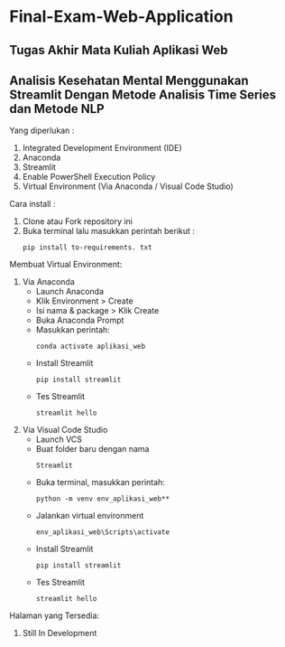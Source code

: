 # Final-Exam-Web-Application

## Tugas Akhir Mata Kuliah Aplikasi Web

## Analisis Kesehatan Mental Menggunakan Streamlit Dengan Metode Analisis Time Series dan Metode NLP

Yang diperlukan :
1. Integrated Development Environment (IDE)
2. Anaconda
3. Streamlit
4. Enable PowerShell Execution Policy
5. Virtual Environment (Via Anaconda / Visual Code Studio)

Cara install :
1.  Clone atau Fork repository ini
2.  Buka terminal lalu masukkan perintah berikut :
    ```
    pip install to-requirements. txt
    ```

Membuat Virtual Environment:
1.  Via Anaconda
    - Launch Anaconda
    - Klik Environment > Create
    - Isi nama & package > Klik Create
    - Buka Anaconda Prompt
    - Masukkan perintah:
      ```
      conda activate aplikasi_web
      ```
    - Install Streamlit
      ```
      pip install streamlit
      ```
    - Tes Streamlit
      ```
      streamlit hello
      ```
2.  Via Visual Code Studio
    - Launch VCS
    - Buat folder baru dengan nama
      ```
      Streamlit
      ```
    - Buka terminal, masukkan perintah:
      ```
      python -m venv env_aplikasi_web**
      ```
    - Jalankan virtual environment
      ```
      env_aplikasi_web\Scripts\activate
      ```
    - Install Streamlit
      ```
      pip install streamlit
      ```
    - Tes Streamlit
      ```
      streamlit hello
      ```
Halaman yang Tersedia:
1. Still In Development
